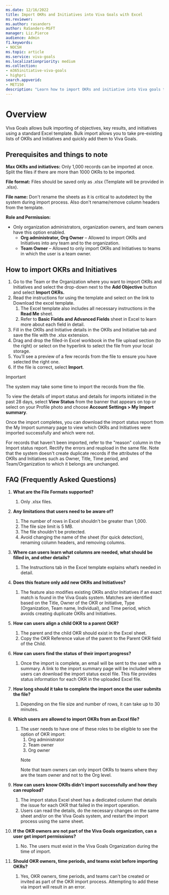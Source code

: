 ```yaml
---
ms.date: 12/16/2022
title: Import OKRs and Initiatives into Viva Goals with Excel
ms.reviewer: 
ms.author: rasanders
author: RaSanders-MSFT
manager: Liz.Pierce     
audience: Admin
f1.keywords:
- NOCSH
ms.topic: article
ms.service: viva-goals
ms.localizationpriority: medium
ms.collection:  
- m365initiative-viva-goals
- highpri  
search.appverid:
- MET150
description: "Learn how to import OKRs and initiative into Viva goals through a standard Excel template."
---
```


# Overview 

Viva Goals allows bulk importing of objectives, key results, and initiatives using a standard Excel template. Bulk import allows you to take pre-existing lists of OKRs and Initiatives and quickly add them to Viva Goals. 

## Prerequisites and things to note 

**Max OKRs and initiatives:** Only 1,000 records can be imported at once. Split the files if there are more than 1000 OKRs to be imported.

**File format:** Files should be saved only as .xlsx (Template will be provided in .xlsx).

**File name:** Don't rename the sheets as it is critical to autodetect by the system during import process. Also don't rename/remove column headers from the template.

**Role and Permission:**

- Only organization administrators, organization owners, and team owners have this option enabled.
    - **Org administrator, Org Owner** – Allowed to import OKRs and Initiatives into any team and to the organization.
    - **Team Owner** – Allowed to only import OKRs and Initiatives to teams in which the user is a team owner. 

## How to import OKRs and Initiatives

1. Go to the Team or the Organization where you want to import OKRs and Initiatives and select  the drop-down next to the **Add Objective** button and select **Import OKRs.**
1. Read the instructions for using the template and select on the link to Download the excel template.
    1. The Excel template also includes all necessary instructions in the **Read Me** sheet.  
    1. Refer to **Basic Fields and Advanced Fields** sheet in Excel to learn more about each field in detail.  
1. Fill in the OKRs and Initiative details in the OKRs and Initiative tab and save the file with the .xlsx extension.
1. Drag and drop the filled-in Excel workbook in the file upload section (to the right) or select on the hyperlink to select the file from your local storage.
1. You'll see a preview of a few records from the file to ensure you have selected the right one.
1. If the file is correct, select **Import**.

> [!IMPORTANT]
> The system may take some time to import the records from the file.

To view the details of import status and details for imports initiated in the past 28 days, select **View Status** from the banner that appears on top or select on your Profile photo and choose **Account Settings > My Import summary**.

Once the import completes, you can download the import status report from the My Import summary page to view which OKRs and Initiatives were imported successfully and which were not.

For records that haven't been imported, refer to the "reason" column in the Import status report. Rectify the errors and reupload in the same file. Note that the system doesn't create duplicate records if the attributes of the OKRs and Initiatives such as Owner, Title, Time period, and Team/Organization to which it belongs are unchanged.

 ## FAQ (Frequently Asked Questions)

1. **What are the File Formats supported?**
    1. Only .xlsx files.

1. **Any limitations that users need to be aware of?**
    1. The number of rows in Excel shouldn't be greater than 1,000. 
    1. The file size limit is 5 MB. 
    1. The file shouldn't be protected. 
    1. Avoid changing the name of the sheet (for quick detection), renaming column headers, and removing columns. 

1. **Where can users learn what columns are needed, what should be filled in, and other details?** 
    1. The Instructions tab in the Excel template explains what’s needed in detail.

1. **Does this feature only add new OKRs and Initiatives?**
    1. The feature also modifies existing OKRs and/or Initiatives if an exact match is found in the Viva Goals system. Matches are identified based on the Title, Owner of the OKR or Initiative, Type (Organization, Team name, Individual), and Time period, which avoids creating duplicate OKRs and Initiatives.

1. **How can users align a child OKR to a parent OKR?**
    1. The parent and the child OKR should exist in the Excel sheet.  
    1. Copy the OKR Reference value of the parent to the Parent OKR field of the Child.

1. **How can users find the status of their import progress?** 
    1. Once the import is complete, an email will be sent to the user with a summary. A link to the import summary page will be included where users can download the import status excel file. This file provides status information for each OKR in the uploaded Excel file. 

1. **How long should it take to complete the import once the user submits the file?**
    1. Depending on the file size and number of rows, it can take up to 30 minutes. 

1. **Which users are allowed to import OKRs from an Excel file?**
    1. The user needs to have one of these roles to be eligible to see the option of OKR import: 
        1. Org administrator 
        1. Team owner 
        1. Org owner 
        > [!NOTE]
        > Note that team owners can only import OKRs to teams where they are the team owner and not to the Org level. 

1. **How can users know OKRs didn’t import successfully and how they can reupload?**
    1. The import status Excel sheet has a dedicated column that details the issue for each OKR that failed in the import operation. 
    1. Users can read the details, do the necessary changes on the same sheet and/or on the Viva Goals system, and restart the import process using the same sheet. 

1. **If the OKR owners are not part of the Viva Goals organization, can a user get import permissions?**
    1. No. The users must exist in the Viva Goals Organization during the time of import. 

1. **Should OKR owners, time periods, and teams exist before importing OKRs?**
    1. Yes, OKR owners, time periods, and teams can't be created or invited as part of the OKR import process. Attempting to add these via import will result in an error.

